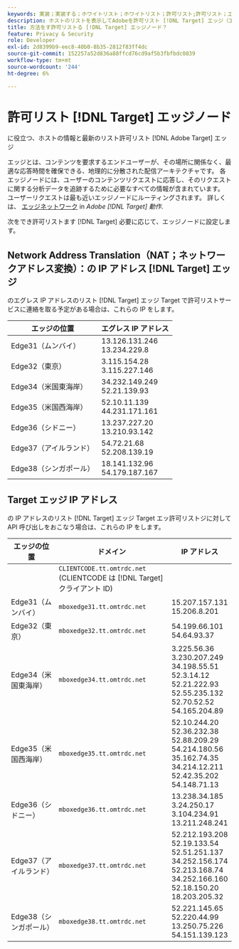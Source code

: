 ```yaml
---
keywords: 実装；実装する；ホワイトリスト；ホワイトリスト；許可リスト;許可リスト；エッジ；エッジ
description: ホストのリストを表示してAdobeを許可リスト [!DNL Target] エッジ（エンドユーザーの応答時間を最適化する、地理的に分散された配信ノード）
title: 方法をす許可リストる [!DNL Target] エッジノード？
feature: Privacy & Security
role: Developer
exl-id: 2d8399b9-eec8-40b0-8b35-2812f83ff4dc
source-git-commit: 152257a52d836a88ffcd76cd9af5b3fbfbdc0839
workflow-type: tm+mt
source-wordcount: '244'
ht-degree: 6%

---
```


# 許可リスト [!DNL Target] エッジノード

に役立つ、ホストの情報と最新のリスト許可リスト [!DNL Adobe Target] エッジ

エッジとは、コンテンツを要求するエンドユーザーが、その場所に関係なく、最適な応答時間を確保できる、地理的に分散された配信アーキテクチャです。 各エッジノードには、ユーザーのコンテンツリクエストに応答し、そのリクエストに関する分析データを追跡するために必要なすべての情報が含まれています。 ユーザーリクエストは最も近いエッジノードにルーティングされます。 詳しくは、 [エッジネットワーク](/help/main/c-intro/how-target-works.md#concept_0AE2ED8E9DE64288A8B30FCBF1040934) in *Adobe [!DNL Target] 動作*.

次をでき許可リストます [!DNL Target] 必要に応じて、エッジノードに設定します。

## Network Address Translation（NAT；ネットワークアドレス変換）：の IP アドレス [!DNL Target] エッジ

のエグレス IP アドレスのリスト [!DNL Target] エッジ Target で許可リストサービスに連絡を取る予定がある場合は、これらの IP をします。

| エッジの位置 | エグレス IP アドレス |
| --- | --- |
| Edge31（ムンバイ） | 13.126.131.246<br>13.234.229.8 |
| Edge32（東京） | 3.115.154.28<br>3.115.227.146 |
| Edge34（米国東海岸） | 34.232.149.249<br>52.21.139.93 |
| Edge35（米国西海岸） | 52.10.11.139<br>44.231.171.161 |
| Edge36（シドニー） | 13.237.227.20<br>13.210.93.142 |
| Edge37（アイルランド） | 54.72.21.68<br>52.208.139.19 |
| Edge38（シンガポール） | 18.141.132.96<br>54.179.187.167 |

## Target エッジ IP アドレス

の IP アドレスのリスト [!DNL Target] エッジ Target エッ許可リストジに対して API 呼び出しをおこなう場合は、これらの IP をします。

| エッジの位置 | ドメイン | IP アドレス |
| --- | --- | --- |
|  | `CLIENTCODE.tt.omtrdc.net`<br>(CLIENTCODE は [!DNL Target] クライアント ID) |  |
| Edge31（ムンバイ） | `mboxedge31.tt.omtrdc.net` | 15.207.157.131<br>15.206.8.201 |
| Edge32（東京） | `mboxedge32.tt.omtrdc.net` | 54.199.66.101<br>54.64.93.37 |
| Edge34（米国東海岸） | `mboxedge34.tt.omtrdc.net` | 3.225.56.36<br>3.230.207.249<br>34.198.55.51<br>52.3.14.12<br>52.21.222.93<br>52.55.235.132<br>52.70.52.52<br>54.165.204.89 |
| Edge35（米国西海岸） | `mboxedge35.tt.omtrdc.net` | 52.10.244.20<br>52.36.232.38<br>52.88.209.29<br>54.214.180.56<br>35.162.74.35<br>34.214.12.211<br>52.42.35.202<br>54.148.71.13 |
| Edge36（シドニー） | `mboxedge36.tt.omtrdc.net` | 13.238.34.185<br>3.24.250.17<br>3.104.234.91<br>13.211.248.241 |
| Edge37（アイルランド） | `mboxedge37.tt.omtrdc.net` | 52.212.193.208<br>52.19.133.54<br>52.51.251.137<br>34.252.156.174<br>52.213.168.74<br>34.252.166.160<br>52.18.150.20<br>18.203.205.32 |
| Edge38（シンガポール） | `mboxedge38.tt.omtrdc.net` | 52.221.145.65<br>52.220.44.99<br>13.250.75.226<br>54.151.139.123 |
